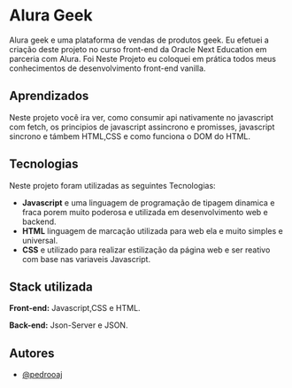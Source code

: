 
# Alura Geek
Alura geek e uma plataforma de vendas de produtos geek. Eu efetuei a criação deste projeto no curso front-end da Oracle Next Education
em parceria com Alura. Foi Neste Projeto eu coloquei em prática todos meus conhecimentos de desenvolvimento front-end vanilla.


## Aprendizados

Neste projeto você ira ver, como consumir api nativamente no javascript com fetch, os principios de javascript assincrono e promisses, javascript sincrono e támbem HTML,CSS e como funciona o DOM do HTML.

## Tecnologias

Neste projeto foram utilizadas as seguintes Tecnologias:

- **Javascript** e uma linguagem de programação de tipagem dinamica e fraca porem muito poderosa e utilizada em desenvolvimento web e backend.
- **HTML** linguagem de marcação utilizada para web ela e muito simples e universal. 
- **CSS** e utilizado para realizar estilização da página web e ser reativo com base nas variaveis Javascript.






## Stack utilizada

**Front-end:** Javascript,CSS e HTML.

**Back-end:** Json-Server e JSON.


## Autores

- [@pedrooaj](https://www.github.com/pedrooaj)

